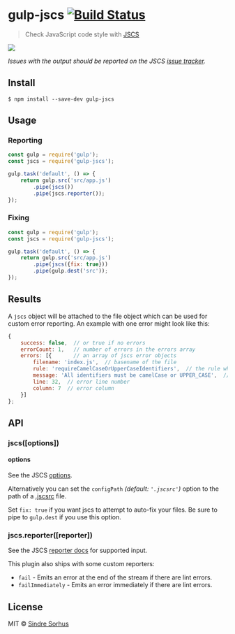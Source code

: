 # gulp-jscs [![Build Status](https://travis-ci.org/jscs-dev/gulp-jscs.svg?branch=master)](https://travis-ci.org/jscs-dev/gulp-jscs)

> Check JavaScript code style with [JSCS](http://jscs.info)

![](screenshot.png)

*Issues with the output should be reported on the JSCS [issue tracker](https://github.com/jscs-dev/node-jscs/issues).*


## Install

```
$ npm install --save-dev gulp-jscs
```


## Usage

### Reporting

```js
const gulp = require('gulp');
const jscs = require('gulp-jscs');

gulp.task('default', () => {
	return gulp.src('src/app.js')
		.pipe(jscs())
		.pipe(jscs.reporter());
});
```

### Fixing

```js
const gulp = require('gulp');
const jscs = require('gulp-jscs');

gulp.task('default', () => {
	return gulp.src('src/app.js')
		.pipe(jscs({fix: true}))
		.pipe(gulp.dest('src'));
});
```


## Results

A `jscs` object will be attached to the file object which can be used for custom error reporting. An example with one error might look like this:

```js
{
	success: false,  // or true if no errors
	errorCount: 1,   // number of errors in the errors array
	errors: [{       // an array of jscs error objects
		filename: 'index.js',  // basename of the file
		rule: 'requireCamelCaseOrUpperCaseIdentifiers',  // the rule which triggered the error
		message: 'All identifiers must be camelCase or UPPER_CASE',  // error message
		line: 32,  // error line number
		column: 7  // error column
	}]
};
```


## API

### jscs([options])

#### options

See the JSCS [options](http://jscs.info/overview.html#options).

Alternatively you can set the `configPath` *(default: `'.jscsrc'`)* option to the path of a [.jscsrc](http://jscs.info/rules.html) file.

Set `fix: true` if you want jscs to attempt to auto-fix your files. Be sure to pipe to `gulp.dest` if you use this option.

### jscs.reporter([reporter])

See the JSCS [reporter docs](http://jscs.info/overview#-reporter-r) for supported input.

This plugin also ships with some custom reporters:

- `fail` - Emits an error at the end of the stream if there are lint errors.
- `failImmediately` - Emits an error immediately if there are lint errors.


## License

MIT © [Sindre Sorhus](http://sindresorhus.com)
